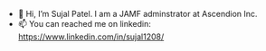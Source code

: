 - 👋 Hi, I’m Sujal Patel. I am a JAMF adminstrator at Ascendion Inc. 
- 📫 You can reached me on linkedin: https://www.linkedin.com/in/sujal1208/

<!---
sujal1208/sujal1208 is a ✨ special ✨ repository because its `README.md` (this file) appears on your GitHub profile.
You can click the Preview link to take a look at your changes.
--->
